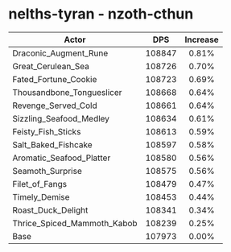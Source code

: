 # nelths-tyran - nzoth-cthun
| Actor | DPS | Increase |
|---|:---:|:---:|
|Draconic_Augment_Rune|108847|0.81%|
|Great_Cerulean_Sea|108726|0.70%|
|Fated_Fortune_Cookie|108723|0.69%|
|Thousandbone_Tongueslicer|108668|0.64%|
|Revenge_Served_Cold|108661|0.64%|
|Sizzling_Seafood_Medley|108634|0.61%|
|Feisty_Fish_Sticks|108613|0.59%|
|Salt_Baked_Fishcake|108597|0.58%|
|Aromatic_Seafood_Platter|108580|0.56%|
|Seamoth_Surprise|108575|0.56%|
|Filet_of_Fangs|108479|0.47%|
|Timely_Demise|108453|0.44%|
|Roast_Duck_Delight|108341|0.34%|
|Thrice_Spiced_Mammoth_Kabob|108239|0.25%|
|Base|107973|0.00%|
